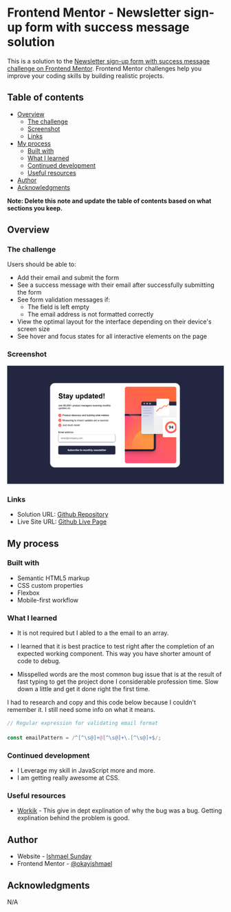 # Frontend Mentor - Newsletter sign-up form with success message solution

This is a solution to the [Newsletter sign-up form with success message challenge on Frontend Mentor](https://www.frontendmentor.io/challenges/newsletter-signup-form-with-success-message-3FC1AZbNrv). Frontend Mentor challenges help you improve your coding skills by building realistic projects.

## Table of contents

- [Overview](#overview)
  - [The challenge](#the-challenge)
  - [Screenshot](#screenshot)
  - [Links](#links)
- [My process](#my-process)
  - [Built with](#built-with)
  - [What I learned](#what-i-learned)
  - [Continued development](#continued-development)
  - [Useful resources](#useful-resources)
- [Author](#author)
- [Acknowledgments](#acknowledgments)

**Note: Delete this note and update the table of contents based on what sections you keep.**

## Overview

### The challenge

Users should be able to:

- Add their email and submit the form
- See a success message with their email after successfully submitting the form
- See form validation messages if:
  - The field is left empty
  - The email address is not formatted correctly
- View the optimal layout for the interface depending on their device's screen size
- See hover and focus states for all interactive elements on the page

### Screenshot

![](assets/images/screenshot-newsletter.png)

### Links

- Solution URL: [Github Repository](https://github.com/okayishmael/newsletter-sign-up-with-success-message)
- Live Site URL: [Github Live Page](https://okayishmael.github.io/newsletter-sign-up-success-message)

## My process

### Built with

- Semantic HTML5 markup
- CSS custom properties
- Flexbox
- Mobile-first workflow

### What I learned

- It is not required but I abled to a the email to an array.

- I learned that it is best practice to test right after the completion of an expected working component. This way you have shorter amount of code to debug.

- Misspelled words are the most common bug issue that is at the result of fast typing to get the project done I considerable profession time. Slow down a little and get it done right the first time.

I had to research and copy and this code below because I couldn't remember it. I still need some info on what it means.

```js
// Regular expression for validating email format

const emailPattern = /^[^\s@]+@[^\s@]+\.[^\s@]+$/;
```

### Continued development

- I Leverage my skill in JavaScript more and more.
- I am getting really awesome at CSS.

### Useful resources

- [Workik](https://www.workik.com) - This give in dept explination of why the bug was a bug. Getting explination behind the problem is good.

## Author

- Website - [Ishmael Sunday](https://www.linkedin.com/in/ishmael-sunday)
- Frontend Mentor - [@okayishmael](https://www.frontendmentor.io/profile/okayishmael)

## Acknowledgments

N/A
